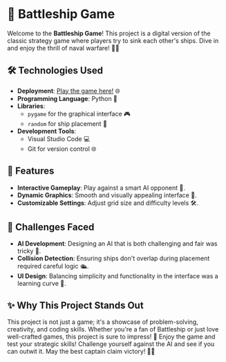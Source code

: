 # 🚢 Battleship Game

Welcome to the **Battleship Game**! This project is a digital version of the classic strategy game where players try to sink each other's ships. Dive in and enjoy the thrill of naval warfare! 🌊⚓

## 🛠️ Technologies Used

- **Deployment**: [Play the game here!](https://battleship-phi-seven.vercel.app/) 🌐
- **Programming Language**: Python 🐍
- **Libraries**:
  - `pygame` for the graphical interface 🎮
  - `random` for ship placement 🤖
- **Development Tools**:
  - Visual Studio Code 💻
  - Git for version control 🌐

## 🌟 Features

- **Interactive Gameplay**: Play against a smart AI opponent 🤖.
- **Dynamic Graphics**: Smooth and visually appealing interface 🎨.
- **Customizable Settings**: Adjust grid size and difficulty levels 🛠️.

## 🚧 Challenges Faced

- **AI Development**: Designing an AI that is both challenging and fair was tricky 🤔.
- **Collision Detection**: Ensuring ships don't overlap during placement required careful logic 🛳️.
- **UI Design**: Balancing simplicity and functionality in the interface was a learning curve 🎨.

## ✨ Why This Project Stands Out

This project is not just a game; it's a showcase of problem-solving, creativity, and coding skills. Whether you're a fan of Battleship or just love well-crafted games, this project is sure to impress! 🚀
Enjoy the game and test your strategic skills! Challenge yourself against the AI and see if you can outwit it. May the best captain claim victory! 🏴‍☠️
